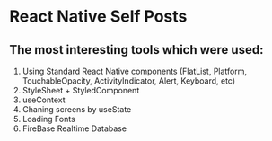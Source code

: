 # React Native Self Posts

## The most interesting tools which were used:

1. Using Standard React Native components (FlatList, Platform, TouchableOpacity, ActivityIndicator, Alert, Keyboard, etc)
2. StyleSheet + StyledComponent
3. useContext
4. Chaning screens by useState
5. Loading Fonts
6. FireBase Realtime Database
